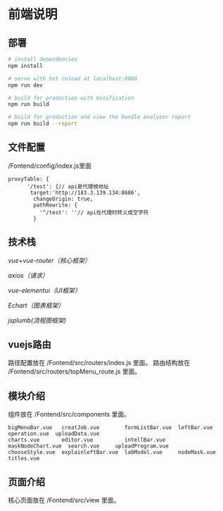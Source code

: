 
# 前端说明

## 部署

``` bash
# install dependencies
npm install

# serve with hot reload at localhost:8080
npm run dev

# build for production with minification
npm run build

# build for production and view the bundle analyzer report
npm run build --report
```

## 文件配置

/Fontend/config/index.js里面
```
proxyTable: {
      '/test': {// api是代理根地址
       target:'http://183.3.139.134:8686',
        changeOrigin: true,
        pathRewrite: {
          '^/test': ''// api在代理时转义成空字符
        }
```

## 技术栈

*vue+vue-router（核心框架）*

*axios（请求）*

*vue-elementui（UI框架）*

*Echart（图表框架）*

*jsplumb(流程图框架)*

## vuejs路由

路径配置放在 /Fontend/src/routers/index.js 里面。
路由结构放在 /Fontend/src/routers/topMenu_route.js 里面。

## 模块介绍

组件放在 /Fontend/src/components 里面。

```
bigMenuBar.vue   creatJob.vue        formListBar.vue  leftBar.vue        operation.vue  uploadData.vue
charts.vue       editor.vue          intellBar.vue    maskNodeChart.vue  search.vue     uploadProgram.vue
chooseStyle.vue  explainleftBar.vue  labModel.vue     nodeMask.vue       titles.vue
```

## 页面介绍

核心页面放在 /Fontend/src/view 里面。

